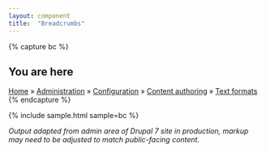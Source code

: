 ```yaml
---
layout: component
title:  "Breadcrumbs"
---
```


{% capture bc %}
<h2 class="element-invisible">You are here</h2>
<div class="breadcrumb">
  <a href="#">Home</a> &raquo;
  <a href="#">Administration</a> &raquo;
  <a href="#">Configuration</a> &raquo;
  <a href="#">Content authoring</a> &raquo;
  <a href="#">Text formats</a>
</div>
{% endcapture %}

{% include sample.html sample=bc %}

_Output adapted from admin area of Drupal 7 site in production, markup may need
to be adjusted to match public-facing content._